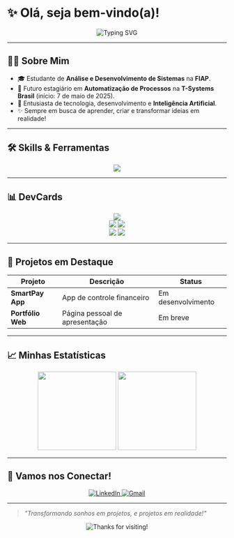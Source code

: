 # ✨ Olá, seja bem-vindo(a)!

<p align="center">
  <img src="https://readme-typing-svg.demolab.com?font=Fira+Code&weight=700&size=24&pause=1000&color=8E44AD&center=true&vCenter=true&width=435&lines=Hello+World!;Welcome+to+my+GitHub;Let's+build+the+future" alt="Typing SVG" />
</p>

---

## 👨‍💻 Sobre Mim

- 🎓 Estudante de **Análise e Desenvolvimento de Sistemas** na **FIAP**.
- 🏢 Futuro estagiário em **Automatização de Processos** na **T-Systems Brasil** (início: 7 de maio de 2025).
- 💜 Entusiasta de tecnologia, desenvolvimento e **Inteligência Artificial**.
- ✨ Sempre em busca de aprender, criar e transformar ideias em realidade!

---

## 🛠️ Skills & Ferramentas

<p align="center">
  <img src="https://skillicons.dev/icons?i=python,java,javascript,git,figma,oracle&theme=dark&perline=6" />
</p>

---

## 📊 DevCards

<p align="center">
  <img src="https://github-profile-summary-cards.vercel.app/api/cards/profile-details?username=lotouux&theme=vue" />
  <br/>
  <img src="https://github-profile-summary-cards.vercel.app/api/cards/repos-per-language?username=lotouux&theme=vue" />
  <img src="https://github-profile-summary-cards.vercel.app/api/cards/most-commit-language?username=lotouux&theme=vue" />
  <br/>
  <img src="https://github-profile-summary-cards.vercel.app/api/cards/stats?username=lotouux&theme=vue" />
  <img src="https://github-profile-summary-cards.vercel.app/api/cards/productive-time?username=lotouux&theme=vue&utcOffset=-3" />
</p>

---

## 🌟 Projetos em Destaque

| Projeto         | Descrição                     | Status             |
|-----------------|-------------------------------|--------------------|
| **SmartPay App**| App de controle financeiro     | Em desenvolvimento |
| **Portfólio Web** | Página pessoal de apresentação | Em breve           |

---

## 📈 Minhas Estatísticas

<p align="center">
  <img height="180em" src="https://github-readme-stats.vercel.app/api?username=lotouux&show_icons=true&theme=material-palenight&include_all_commits=true&count_private=true"/>
  <img height="180em" src="https://github-readme-stats.vercel.app/api/top-langs/?username=lotouux&layout=compact&langs_count=8&theme=material-palenight"/>
</p>

---

## 📢 Vamos nos Conectar!

<p align="center">
  <a href="URL_DO_SEU_LINKEDIN" target="_blank">
    <img src="https://img.shields.io/badge/LinkedIn-8e44ad?style=for-the-badge&logo=linkedin&logoColor=white" alt="LinkedIn" />
  </a>
  <a href="mailto:SEU_EMAIL@dominio.com" target="_blank">
    <img src="https://img.shields.io/badge/Gmail-8e44ad?style=for-the-badge&logo=gmail&logoColor=white" alt="Gmail" />
  </a>
</p>

---

> *"Transformando sonhos em projetos, e projetos em realidade!"*
<p align="center">
  <img src="https://capsule-render.vercel.app/api?type=waving&height=150&text=Obrigado+por+visitar!&fontAlign=50&fontColor=ffffff&fontSize=30&background=gradient&color=8E44AD,BB6BD9,D2B4DE&animation=twinkling" alt="Thanks for visiting!" />
</p>

